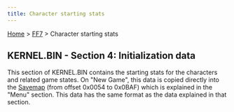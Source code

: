 ```yaml
---
title: Character starting stats
---
```


[Home](/Main%20Page.md) > [FF7](/FF7.md) > Character starting stats

## KERNEL.BIN - Section 4: Initialization data

This section of KERNEL.BIN contains the starting stats for the
characters and related game states. On "New Game", this data is copied
directly into the [Savemap][] (from offset 0x0054 to 0x0BAF) which is
explained in the "Menu" section. This data has the same format as the
data explained in that section.

  [Savemap]: /FF7/Savemap.md "wikilink"
